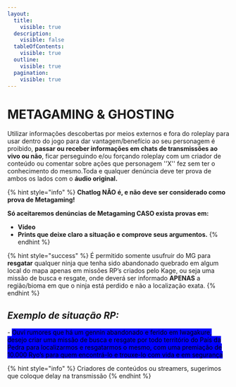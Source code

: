 ```yaml
---
layout:
  title:
    visible: true
  description:
    visible: false
  tableOfContents:
    visible: true
  outline:
    visible: true
  pagination:
    visible: true
---
```


# METAGAMING & GHOSTING

Utilizar informações descobertas por meios externos e fora do roleplay para usar dentro do jogo para dar vantagem/benefício ao seu personagem é proibido, **passar ou receber informações em chats de transmissões ao vivo ou não**, ficar perseguindo e/ou forçando roleplay com um criador de conteúdo ou comentar sobre ações que personagem ''X'' fez sem ter o conhecimento do mesmo.Toda e qualquer denúncia deve ter prova de ambos os lados com o **áudio original.**

{% hint style="info" %}
**Chatlog NÃO é, e não deve ser considerado como prova de Metagaming!**

**Só aceitaremos denúncias de Metagaming CASO exista provas em:**

* **Vídeo**
* **Prints que deixe claro a situação e comprove seus argumentos.**
{% endhint %}

{% hint style="success" %}
É permitido somente usufruir do MG para **resgatar** qualquer ninja que tenha sido abandonado quebrado em algum local do mapa apenas em missões RP’s criados pelo Kage, ou seja uma missão de busca e resgate, onde deverá ser informado **APENAS** a região/bioma em que o ninja está perdido e não a localização exata.
{% endhint %}

## _Exemplo de situação RP:_

\- <mark style="background-color:blue;">Ouvi rumores que há um gennin abandonado e ferido em Iwagakure, desejo criar uma missão de busca e resgate por todo território do País da Pedra para localizarmos e resgatarmos o mesmo, com uma premiação de 10.000 Ryo’s para quem encontrá-lo e trouxe-lo com vida e em segurança</mark>

{% hint style="info" %}
Criadores de conteúdos ou streamers, sugerimos que coloque delay na transmissão
{% endhint %}
